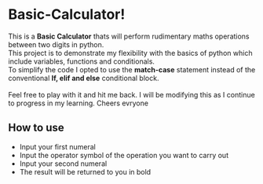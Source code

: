 # Basic-Calculator!

This is a  **Basic Calculator** thats will perform rudimentary maths operations between two digits in python. <br/>This project is to demonstrate my flexibility with the basics of python which include variables, functions and conditionals. <br/>To simplify the code I opted to use the **match-case** statement instead of the conventional **If, elif and else** conditional block. <br/>  
Feel free to play with it and hit me back. 
I will be modifying this as I continue to progress in my learning. 
Cheers evryone  



## How to use 

 - Input your first numeral
 - Input the operator symbol of the operation  you want to carry out
 - Input your second numeral 
 - The result will be returned to you in bold 
